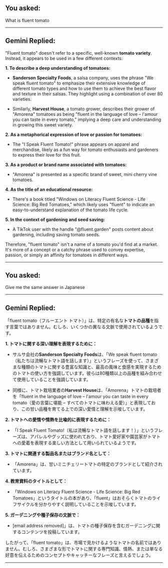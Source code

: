 You asked:
----------

What is fluent tomato

---

Gemini Replied:
---------------

"Fluent tomato" doesn't refer to a specific, well-known **tomato variety**. Instead, it appears to be used in a few different contexts:

**1\. To describe a deep understanding of tomatoes:**

*   **Sanderson Specialty Foods**, a salsa company, uses the phrase "We speak fluent tomato" to emphasize their extensive knowledge of different tomato types and how to use them to achieve the best flavor and texture in their salsas. They highlight using a combination of over 80 varieties.
    
*   Similarly, **Harvest House**, a tomato grower, describes their grower of "Amorena" tomatoes as being "fluent in the language of love – l'amour you can taste in every tomato," implying a deep care and understanding in growing this sweet variety.
    

**2\. As a metaphorical expression of love or passion for tomatoes:**

*   The "I Speak Fluent Tomato!" phrase appears on apparel and merchandise, likely as a fun way for tomato enthusiasts and gardeners to express their love for this fruit.
    

**3\. As a product or brand name associated with tomatoes:**

*   "Amorena" is presented as a specific brand of sweet, mini cherry vine tomatoes.
    

**4\. As the title of an educational resource:**

*   There's a book titled "Windows on Literacy Fluent Science - Life Science: Big Red Tomatoes," which likely uses "fluent" to indicate an easy-to-understand explanation of the tomato life cycle.
    

**5\. In the context of gardening and seed saving:**

*   A TikTok user with the handle "@fluent.garden" posts content about gardening, including saving tomato seeds.
    

Therefore, "fluent tomato" isn't a name of a tomato you'd find at a market. It's more of a concept or a catchy phrase used to convey expertise, passion, or simply an affinity for tomatoes in different ways.

---

You asked:
----------

Give me the same answer in Japanese

---

Gemini Replied:
---------------

「fluent tomato（フルーエント トマト）」は、特定の有名な**トマトの品種**を指す言葉ではありません。むしろ、いくつかの異なる文脈で使用されているようです。

**1\. トマトに関する深い理解を表現するために：**

*   サルサ会社の**Sanderson Specialty Foods**は、「We speak fluent tomato（私たちは流暢なトマト語を話します）」というフレーズを使って、さまざまな種類のトマトに関する豊富な知識と、最高の風味と食感を実現するためのトマトの使い方を強調しています。彼らは80種類以上の品種を組み合わせて使用していることを強調しています。
    
*   同様に、トマト栽培業者の**Harvest House**は、「Amorena」トマトの栽培者を「fluent in the language of love – l'amour you can taste in every tomato（愛の言葉に堪能 – すべてのトマトに味わえる愛）」と表現しており、この甘い品種を育てる上での深い愛情と理解を示唆しています。
    

**2\. トマトへの愛情や情熱を比喩的に表現するために：**

*   「I Speak Fluent Tomato!（私は流暢なトマト語を話します！）」というフレーズは、アパレルやグッズに使われており、トマト愛好家や園芸家がトマトへの愛着を表現する楽しい方法として用いられているようです。
    

**3\. トマトに関連する製品名またはブランド名として：**

*   「Amorena」は、甘いミニチェリートマトの特定のブランドとして紹介されています。
    

**4\. 教育資料のタイトルとして：**

*   「Windows on Literacy Fluent Science - Life Science: Big Red Tomatoes」というタイトルの本があり、「fluent」はおそらくトマトのライフサイクルを分かりやすく説明していることを示唆しています。
    

**5\. ガーデニングや種子保存の文脈で：**

*   \[email address removed\]」は、トマトの種子保存を含むガーデニングに関するコンテンツを投稿しています。
    

したがって、「fluent tomato」は、市場で見かけるようなトマトの名前ではありません。むしろ、さまざまな形でトマトに関する専門知識、情熱、または単なる好意を伝えるためのコンセプトやキャッチーなフレーズと言えるでしょう。

---

